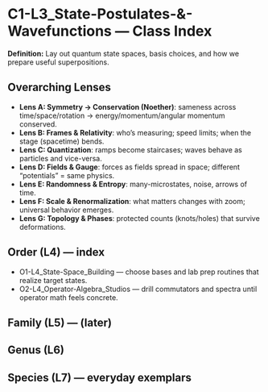 # C1-L3_State-Postulates-&-Wavefunctions — Class Index
**Definition:** Lay out quantum state spaces, basis choices, and how we prepare useful superpositions.
## Overarching Lenses

- **Lens A: Symmetry -> Conservation (Noether)**: sameness across time/space/rotation → energy/momentum/angular momentum conserved.
- **Lens B: Frames & Relativity**: who’s measuring; speed limits; when the stage (spacetime) bends.
- **Lens C: Quantization**: ramps become staircases; waves behave as particles and vice-versa.
- **Lens D: Fields & Gauge**: forces as fields spread in space; different “potentials” = same physics.
- **Lens E: Randomness & Entropy**: many-microstates, noise, arrows of time.
- **Lens F: Scale & Renormalization**: what matters changes with zoom; universal behavior emerges.
- **Lens G: Topology & Phases**: protected counts (knots/holes) that survive deformations.

## Order (L4) — index
- O1-L4_State-Space_Building — choose bases and lab prep routines that realize target states.
- O2-L4_Operator-Algebra_Studios — drill commutators and spectra until operator math feels concrete.
## Family (L5) — (later)
## Genus (L6)
## Species (L7) — everyday exemplars

